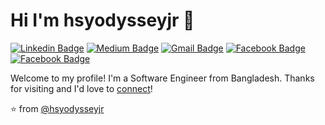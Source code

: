 # Hi I'm hsyodysseyjr 👋
[![Linkedin Badge](https://img.shields.io/badge/-GonEbal80-blue?style=flat&logo=Linkedin&logoColor=white&link=https://www.linkedin.com/in/GonEbal80/)](https://www.linkedin.com/in/GonEbal80/)
[![Medium Badge](https://img.shields.io/badge/-@__GonEbal8095-000000?style=flat&labelColor=000000&logo=Medium&link=https://medium.com/@_GonEbal8095)](https://medium.com/@_GonEbal8095)
[![Gmail Badge](https://img.shields.io/badge/-GonEbal8095-c14438?style=flat&logo=Gmail&logoColor=white&link=mailto:GonEbal8095@gmail.com)](mailto:GonEbal8095@gmail.com)
[![Facebook Badge](https://img.shields.io/badge/-GonEbal80cse-%231877F2.svg?&style=flat-square&logo=facebook&logoColor=white&link=https://www.facebook.com/GonEbal80cse)](https://www.facebook.com/GonEbal80cse)
[![Facebook Badge](https://img.shields.io/badge/-GonEbal80.github.io-%231877F2.svg?&style=flat-square&logoColor=white&link=https://GonEbal80.github.io/)](https://GonEbal80.github.io/)

Welcome to my profile! I'm a Software Engineer from Bangladesh. Thanks for visiting and I'd love to [connect](https://www.linkedin.com/in/GonEbal80/)!




 
⭐️ from [@hsyodysseyjr](https://github.com/hsyodysseyjr)
